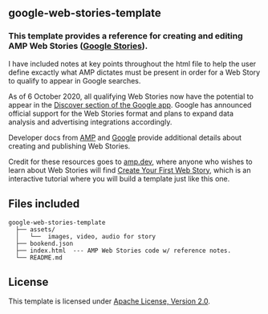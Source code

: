 ## google-web-stories-template

### This template provides a reference for creating and editing AMP Web Stories ([Google Stories](https://stories.google)). 

I have included notes at key points throughout the html file to help the user define excactly what AMP dictates must be present in order for a Web Story to qualify to appear in Google searches.

As of 6 October 2020, all qualifying Web Stories now have the potential to appear in the [Discover section of the Google app](https://blog.google/web-creators/web-stories-discover-search).
Google has announced official support for the Web Stories format and plans to expand data analysis and advertising integrations accordingly.

Developer docs from [AMP](https://amp.dev/documentation/guides-and-tutorials/?format=stories) and [Google](https://developers.google.com/search/docs/guides/enable-web-stories) provide additional details about creating and publishing Web Stories.

Credit for these resources goes to [amp.dev](https://amp.dev/documentation/components/amp-story), where anyone who wishes to learn about Web Stories will find [Create Your First Web Story](https://amp.dev/documentation/guides-and-tutorials/start/visual_story/?format=stories), which is an interactive tutorial where you will build a template just like this one.

## Files included

```text
google-web-stories-template
  ├── assets/
  │   └──  images, video, audio for story
  ├── bookend.json
  ├── index.html  --- AMP Web Stories code w/ reference notes.
  └── README.md
```

## License
This template is licensed under [Apache License, Version 2.0](https://github.com/ampproject/docs/blob/master/LICENSE).
